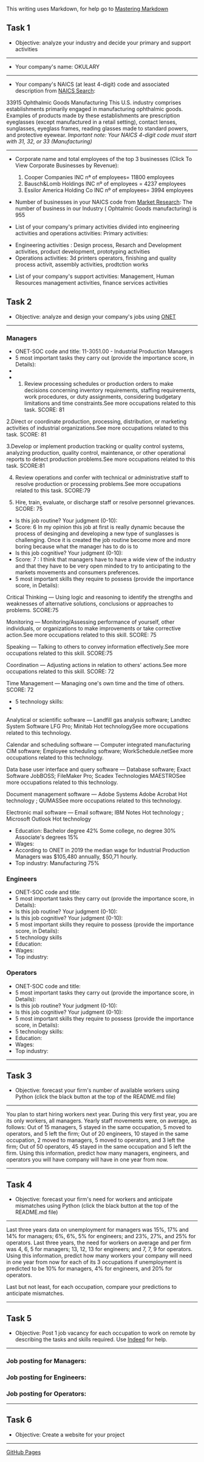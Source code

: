This writing uses Markdown, for help go to [Mastering Markdown](https://guides.github.com/features/mastering-markdown/)

## Task 1
* Objective: analyze your industry and decide your primary and support activities

***
* Your company's name: 
OKULARY
***
* Your company's NAICS (at least 4-digit) code and associated description from [NAICS Search](https://www.naics.com/search/):

33915 Ophthalmic Goods Manufacturing
This U.S. industry comprises establishments primarily engaged in manufacturing ophthalmic goods. Examples of products made by these establishments are prescription eyeglasses (except manufactured in a retail setting), contact lenses, sunglasses, eyeglass frames, reading glasses made to standard powers, and protective eyewear.
*Important note: Your NAICS 4-digit code must start with 31, 32, or 33 (Manufacturing)*
***
* Corporate name and total employees of the top 3 businesses (Click To View Corporate Businesses by Revenue):
    1. Cooper Companies INC nª of employees= 11800 employees 
    2. Bausch&Lomb Holdings INC nº of employees = 4237 employees
    3. Essilor America Holding Co INC nº of employees= 3994 employees
* Number of businesses in your NAICS code from [Market Research](https://www.naics.com/market-research/):
 The number of business in our Industry ( Ophtalmic Goods manufacturing) is 955
    
* List of your company's primary activities divided into engineering activities and operations activities:
  Primary activities: 
 - Engineering activities : Design process, Resarch and Development activities, product development, prototyping activities
 - Operations activities: 3d printers operators, finishing and quality process activit, assembly activities, prodtction works
    
   
* List of your company's support activities:
 Management, Human Resources management activities, finance services activities

## Task 2
* Objective: analyze and design your company's jobs using [ONET](https://www.onetonline.org/) 
***
### Managers
* ONET-SOC code and title: 11-3051.00 - Industrial Production Managers
* 5 most important tasks they carry out (provide the importance score, in Details):
* 
* 1. Review processing schedules or production orders to make decisions concerning inventory requirements, staffing requirements, work procedures, or duty assignments, considering budgetary limitations and time constraints.See more occupations related to this task. SCORE: 81
 
 2.Direct or coordinate production, processing, distribution, or marketing activities of industrial organizations.See more occupations related to this task. SCORE: 81
 
 3.Develop or implement production tracking or quality control systems, analyzing production, quality control, maintenance, or other operational reports to detect production  problems.See more occupations related to this task. SCORE:81
 
 4. Review operations and confer with technical or administrative staff to resolve production or processing problems.See more occupations related to this task. SCORE:79
 
 5. Hire, train, evaluate, or discharge staff or resolve personnel grievances. SCORE: 75
* Is this job routine? Your judgment (0-10):
*  Score: 6 In my opinion this job at first is really dynamic because the process of desinging and developing a new type of sunglasses is challenging. Once it is created the job routine become more and more boring because what the manager has to do is to 
* Is this job cognitive? Your judgment (0-10):
*  Score: 7 : I think that managers have to have a wide view of the industry and that they have to be very open minded to try to anticipating to the markets movements and consumers preferences.
* 5 most important skills they require to possess (provide the importance score, in Details):

Critical Thinking — Using logic and reasoning to identify the strengths and weaknesses of alternative solutions, conclusions or approaches to problems. SCORE:75

Monitoring — Monitoring/Assessing performance of yourself, other individuals, or organizations to make improvements or take corrective action.See more occupations related to 
this skill. SCORE: 75

Speaking — Talking to others to convey information effectively.See more occupations related to this skill. SCORE:75

Coordination — Adjusting actions in relation to others' actions.See more occupations related to this skill. SCORE: 72

Time Management — Managing one's own time and the time of others. SCORE: 72
* 5 technology skills:
*
Analytical or scientific software — Landfill gas analysis software; Landtec System Software LFG Pro; Minitab Hot technologySee more occupations related to this technology.

Calendar and scheduling software — Computer integrated manufacturing CIM software; Employee scheduling software; WorkSchedule.netSee more occupations related to this technology.

Data base user interface and query software — Database software; Exact Software JobBOSS; FileMaker Pro; Scadex Technologies MAESTROSee more occupations related to this 
technology.

Document management software — Adobe Systems Adobe Acrobat Hot technology ; QUMASSee more occupations related to this technology.

Electronic mail software — Email software; IBM Notes Hot technology ; Microsoft Outlook Hot technology
* Education:
Bachelor degree 42%
Some college, no degree 30%
Associate's degrees  15%
* Wages:
* According to ONET in 2019 the median wage for Industrial Production Managers was $105,480 annually, $50,71 hourly.
* Top industry: Manufacturing 75%

### Engineers
* ONET-SOC code and title:
* 5 most important tasks they carry out (provide the importance score, in Details):
* Is this job routine? Your judgment (0-10):
* Is this job cognitive? Your judgment (0-10):
* 5 most important skills they require to possess (provide the importance score, in Details):
* 5 technology skills
* Education:
* Wages:
* Top industry: 
### Operators
* ONET-SOC code and title:
* 5 most important tasks they carry out (provide the importance score, in Details):
* Is this job routine? Your judgment (0-10):
* Is this job cognitive? Your judgment (0-10):
* 5 most important skills they require to possess (provide the importance score, in Details):
* 5 technology skills:
* Education:
* Wages:
* Top industry:
***

## Task 3
* Objective: forecast your firm's number of available workers using Python (click the black button at the top of the README.md file)
***
You plan to start hiring workers next year. During this very first year, you are its only workers, all managers. Yearly staff movements were, on average, as follows: Out of 15 managers, 5 stayed in the same occupation, 5 moved to operators, and 5 left the firm; Out of 20 engineers, 10 stayed in the same occupation, 2 moved to managers, 5 moved to operators, and 3 left the firm; Out of 50 operators, 45 stayed in the same occupation and 5 left the firm. Using this information, predict how many managers, engineers, and operators you will have company will have in one year from now.
***

## Task 4
* Objective: forecast your firm's need for workers and anticipate mismatches using Python (click the black button at the top of the README.md file)
***
Last three years data on unemployment for managers was 15%, 17% and 14% for managers; 6%, 6%, 5% for engineers; and 23%, 27%, and 25% for operators. Last three years, the need for workers on average and per firm was 4, 6, 5 for managers; 13, 12, 13 for engineers; and 7, 7, 9 for operators. Using this information, predict how many workers your company will need in one year from now for each of its 3 occupations if unemployment is predicted to be 10% for managers, 4% for engineers, and 20% for operators. 

Last but not least, for each occupation, compare your predictions to anticipate mismatches.
***

## Task 5
* Objective: Post 1 job vacancy for each occupation to work on remote by describing the tasks and skills required. Use [Indeed](https://www.indeed.com/l-Remote-jobs.html) for help.
***
### Job posting for Managers:
### Job posting for Engineers:
### Job posting for Operators:
***

## Task 6
* Objective: Create a website for your project
***
[GitHub Pages](https://pages.github.com/)
